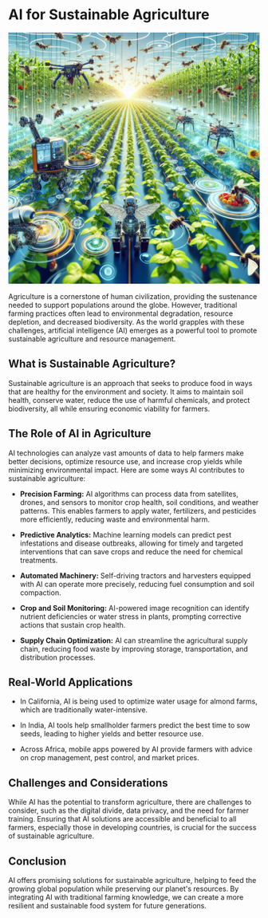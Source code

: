 # AI for Sustainable Agriculture

![AI-powered farm with diverse crops and advanced monitoring systems](https://raw.githubusercontent.com/Kanakjr/100-days-of-AI-Writing/main/images/AI-for-Sustainable-Agriculture.png)

Agriculture is a cornerstone of human civilization, providing the sustenance needed to support populations around the globe. However, traditional farming practices often lead to environmental degradation, resource depletion, and decreased biodiversity. As the world grapples with these challenges, artificial intelligence (AI) emerges as a powerful tool to promote sustainable agriculture and resource management.

## What is Sustainable Agriculture?

Sustainable agriculture is an approach that seeks to produce food in ways that are healthy for the environment and society. It aims to maintain soil health, conserve water, reduce the use of harmful chemicals, and protect biodiversity, all while ensuring economic viability for farmers.

## The Role of AI in Agriculture

AI technologies can analyze vast amounts of data to help farmers make better decisions, optimize resource use, and increase crop yields while minimizing environmental impact. Here are some ways AI contributes to sustainable agriculture:

- **Precision Farming:** AI algorithms can process data from satellites, drones, and sensors to monitor crop health, soil conditions, and weather patterns. This enables farmers to apply water, fertilizers, and pesticides more efficiently, reducing waste and environmental harm.

- **Predictive Analytics:** Machine learning models can predict pest infestations and disease outbreaks, allowing for timely and targeted interventions that can save crops and reduce the need for chemical treatments.

- **Automated Machinery:** Self-driving tractors and harvesters equipped with AI can operate more precisely, reducing fuel consumption and soil compaction.

- **Crop and Soil Monitoring:** AI-powered image recognition can identify nutrient deficiencies or water stress in plants, prompting corrective actions that sustain crop health.

- **Supply Chain Optimization:** AI can streamline the agricultural supply chain, reducing food waste by improving storage, transportation, and distribution processes.

## Real-World Applications

- In California, AI is being used to optimize water usage for almond farms, which are traditionally water-intensive.

- In India, AI tools help smallholder farmers predict the best time to sow seeds, leading to higher yields and better resource use.

- Across Africa, mobile apps powered by AI provide farmers with advice on crop management, pest control, and market prices.

## Challenges and Considerations

While AI has the potential to transform agriculture, there are challenges to consider, such as the digital divide, data privacy, and the need for farmer training. Ensuring that AI solutions are accessible and beneficial to all farmers, especially those in developing countries, is crucial for the success of sustainable agriculture.

## Conclusion

AI offers promising solutions for sustainable agriculture, helping to feed the growing global population while preserving our planet's resources. By integrating AI with traditional farming knowledge, we can create a more resilient and sustainable food system for future generations.

